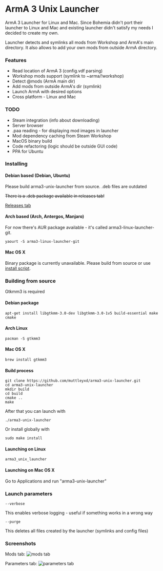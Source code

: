 # ArmA 3 Unix Launcher

ArmA 3 Launcher for Linux and Mac.
Since Bohemia didn't port their launcher to Linux and Mac and existing launcher didn't satisfy my needs I decided to create my own.

Launcher detects and symlinks all mods from Workshop and ArmA's main directory. It also allows to add your own mods from outside ArmA directory.

### Features

* Read location of ArmA 3 (config.vdf parsing)
* Workshop mods support (symlink to ~arma/!workshop)
* Detect @mods (ArmA main dir)
* Add mods from outside ArmA's dir (symlink)
* Launch ArmA with desired options
* Cross platform - Linux and Mac

### TODO

* Steam integration (info about downloading)
* Server browser
* .paa reading - for displaying mod images in launcher
* Mod dependency caching from Steam Workshop
* MacOS binary build
* Code refactoring (logic should be outside GUI code)
* PPA for Ubuntu

### Installing

#### Debian based (Debian, Ubuntu)

Please build arma3-unix-launcher from source. 
.deb files are outdated

~~There is a .deb package available in releases tab!~~

[Releases tab](https://github.com/muttleyxd/arma3-unix-launcher/releases)

#### Arch based (Arch, Antergos, Manjaro)

For now there's AUR package available - it's called arma3-linux-launcher-git.

    yaourt -S arma3-linux-launcher-git

#### Mac OS X

Binary package is currently unavailable. Please build from source or use [install script](https://github.com/muttleyxd/arma3-unix-launcher/tree/mac_installer).

### Building from source

Gtkmm3 is required

#### Debian package
    apt-get install libgtkmm-3.0-dev libgtkmm-3.0-1v5 build-essential make cmake

#### Arch Linux
    pacman -S gtkmm3

#### Mac OS X
    brew install gtkmm3

#### Build process
    git clone https://github.com/muttleyxd/arma3-unix-launcher.git
    cd arma3-unix-launcher
    mkdir build
    cd build
    cmake ..
    make

After that you can launch with

    ./arma3-unix-launcher

Or install globally with

    sudo make install

#### Launching on Linux

    arma3_unix_launcher

#### Launching on Mac OS X

Go to Applications and run "arma3-unix-launcher"

### Launch parameters

    --verbose

This enables verbose logging - useful if something works in a wrong way

    --purge

This deletes all files created by the launcher (symlinks and config files)


### Screenshots

Mods tab:
![mods tab](http://i.imgur.com/OmN0IDe.png)

Parameters tab:
![parameters tab](http://i.imgur.com/IseHvUc.png)



